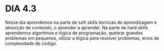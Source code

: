 # DIA 4.3

Nesse dia aprendemos na parte de soft skills tecnicas de aprendizagem e absorção de conteúdo, o aprender a aprender. Na parte de hard skills aprendemos algoritmos e lógica de programação, quebrar grandes problemas em pequenos, utlizar a lógica para resolver problemas, erros de complexidade de código.
